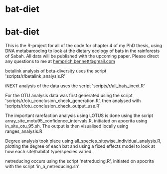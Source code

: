 # bat-diet
# bat-diet
This is the R-project for all of the code for chapter 4 of my PhD thesis, using DNA metabarcoding to look at the dietary ecology of bats in the rainforests of Sabah. All data will be published with the upcoming paper. Please direct any questions to me at hemprich.bennett@gmail.com

betalink analysis of beta-diversity uses the script 'scripts/r/betalink_analysis.R'

iNEXT analysis of the data uses the script 'scripts/r/all_bats_inext.R'

For the OTU analysis data was first generated using the script 'scripts/r/otu_conclusion_check_generation.R', then analysed with 'scripts/r/otu_conclusion_check_output_use.R'


The important rarefaction analysis using LOTUS is done using the script array_site_motu95_confidence_intervals.R, initiated on apocrita using in_site_otu_95.sh. The output is then visualised locally using ranges_analysis.R

Degree analysis took place using all_species_sitewise_individual_analysis.R, plotting the degree of each bat and using a fixed effects model to look at how each site/habitat type/species varied.

netreducing occurs using the script 'netreducing.R', initiated on apocrita with the script 'in_a_netreducing.sh'
